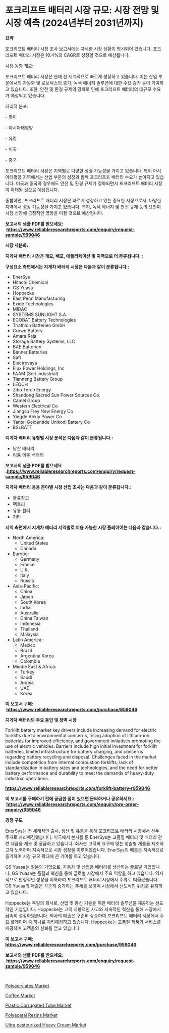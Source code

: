 <p><h1>포크리프트 배터리 시장 규모: 시장 전망 및 시장 예측 (2024년부터 2031년까지)</h1></p><p><strong>요약</strong></p>
<p><p>포크리프트 배터리 시장 조사 보고서에는 자세한 시장 상황이 명시되어 있습니다. 포크리프트 배터리 시장은 10.4%의 CAGR로 성장할 것으로 예상됩니다.</p><p>시장 동향 개요:</p><p>포크리프트 배터리 시장은 현재 전 세계적으로 빠르게 성장하고 있습니다. 이는 산업 부문에서의 자동화 및 로보틱스의 증가, 녹색 에너지 솔루션에 대한 수요 증가 등이 기여하고 있습니다. 또한, 안전 및 환경 규제의 강화로 인해 포크리프트 배터리의 대규모 수요가 예상되고 있습니다.</p><p>지리적 분포:</p><p>- 북미</p><p>- 아시아태평양</p><p>- 유럽</p><p>- 미국</p><p>- 중국</p><p>포크리프트 배터리 시장은 지역별로 다양한 성장 가능성을 가지고 있습니다. 특히 아시아태평양 지역에서는 산업 부문의 성장과 함께 포크리프트 배터리 수요가 높아지고 있습니다. 미국과 중국의 경우에도 안전 및 환경 규제가 강화되면서 포크리프트 배터리 시장이 확대될 것으로 예상됩니다.</p><p>종합하면, 포크리프트 배터리 시장은 빠르게 성장하고 있는 중요한 시장으로서, 다양한 지역에서 성장 가능성을 가지고 있습니다. 특히, 녹색 에너지 및 안전 규제 등의 요인이 시장 성장에 긍정적인 영향을 미칠 것으로 예상됩니다.</p></p>
<p><strong>보고서의 샘플 PDF를 받으세요: &nbsp;<a href="https://www.reliableresearchreports.com/enquiry/request-sample/959046">https://www.reliableresearchreports.com/enquiry/request-sample/959046</a></strong></p>
<p><strong>시장 세분화:</strong></p>
<p><strong> 지게차 배터리 시장은 개요, 배포, 애플리케이션 및 지역으로 더 분류됩니다. :</strong></p>
<p><strong>구성요소 측면에서는 지게차 배터리 시장은 다음과 같이 분류됩니다.:</strong></p>
<p><ul><li>EnerSys</li><li>Hitachi Chemical</li><li>GS Yuasa</li><li>Hoppecke</li><li>East Penn Manufacturing</li><li>Exide Technologies</li><li>MIDAC</li><li>SYSTEMS SUNLIGHT S.A.</li><li>ECOBAT Battery Technologies</li><li>Triathlon Batterien GmbH</li><li>Crown Battery</li><li>Amara Raja</li><li>Storage Battery Systems, LLC</li><li>BAE Batterien</li><li>Banner Batteries</li><li>Saft</li><li>Electrovaya</li><li>Flux Power Holdings, Inc</li><li>FAAM (Seri Industrial)</li><li>Tianneng Battery Group</li><li>LEOCH</li><li>Zibo Torch Energy</li><li>Shandong Sacred Sun Power Sources Co.</li><li>Camel Group</li><li>Western Electrical Co</li><li>Jiangsu Frey New Energy Co</li><li>Yingde Aokly Power Co</li><li>Yantai Goldentide Unikodi Battery Co</li><li>BSLBATT</li></ul></p>
<p><strong> 지게차 배터리 유형별 시장 분석은 다음과 같이 분류됩니다.:</strong></p>
<p><ul><li>납산 배터리</li><li>리튬 이온 배터리</li></ul></p>
<p><strong>보고서의 샘플 PDF를 받으세요 :<a href="https://www.reliableresearchreports.com/enquiry/request-sample/959046">https://www.reliableresearchreports.com/enquiry/request-sample/959046</a></strong></p>
<p><strong> 지게차 배터리 응용 분야별 시장 산업 조사는 다음과 같이 분류됩니다.:</strong></p>
<p><ul><li>물류창고</li><li>팩토리</li><li>유통 센터</li><li>기타</li></ul></p>
<p><strong>지역 측면에서 지게차 배터리 지역별로 이용 가능한 시장 플레이어는 다음과 같습니다.:</strong></p>
<p><ul>
    <li>
        North America:
        <ul>
            <li>United States</li>
            <li>Canada</li>
        </ul>
    </li>
    <li>
        Europe:
        <ul>
            <li>Germany</li>
            <li>France</li>
            <li>U.K.</li>
            <li>Italy</li>
            <li>Russia</li>
        </ul>
    </li>
    <li>
        Asia-Pacific:
        <ul>
            <li>China</li>
            <li>Japan</li>
            <li>South Korea</li>
            <li>India</li>
            <li>Australia</li>
            <li>China Taiwan</li>
            <li>Indonesia</li>
            <li>Thailand</li>
            <li>Malaysia</li>
        </ul>
    </li>
    <li>
        Latin America:
        <ul>
            <li>Mexico</li>
            <li>Brazil</li>
            <li>Argentina Korea</li>
            <li>Colombia</li>
        </ul>
    </li>
    <li>
        Middle East & Africa:
        <ul>
            <li>Turkey</li>
            <li>Saudi</li>
            <li>Arabia</li>
            <li>UAE</li>
            <li>Korea</li>
        </ul>
    </li>
    </ul></p>
<p><strong>이 보고서 구매: &nbsp;<a href="https://www.reliableresearchreports.com/purchase/959046">https://www.reliableresearchreports.com/purchase/959046</a></strong></p>
<p><strong>지게차 배터리의 주요 동인 및 장벽 시장</strong></p>
<p><p>Forklift battery market key drivers include increasing demand for electric forklifts due to environmental concerns, rising adoption of lithium-ion batteries for improved efficiency, and government initiatives promoting the use of electric vehicles. Barriers include high initial investment for forklift batteries, limited infrastructure for battery charging, and concerns regarding battery recycling and disposal. Challenges faced in the market include competition from internal combustion forklifts, lack of standardization in battery sizes and technologies, and the need for better battery performance and durability to meet the demands of heavy-duty industrial operations.</p></p>
<p><strong><a href="https://www.reliableresearchreports.com/forklift-battery-r959046">https://www.reliableresearchreports.com/forklift-battery-r959046</a></strong></p>
<p><strong>이 보고서를 구매하기 전에 궁금한 점이 있으면 문의하거나 공유하세요.: &nbsp;<a href="https://www.reliableresearchreports.com/enquiry/pre-order-enquiry/959046">https://www.reliableresearchreports.com/enquiry/pre-order-enquiry/959046</a></strong></p>
<p><strong>경쟁 구도</strong></p>
<p><p>EnerSys는 전 세계적인 출시, 생산 및 유통을 통해 포크리프트 배터리 시장에서 선두 주자로 자리매김했습니다. 미국에서 본사를 둔 EnerSys는 고품질 배터리 및 배터리 관련 제품을 제조 및 공급하고 있습니다. 회사는 고객의 요구에 맞는 맞춤형 제품을 제조하고자 노력하며 지속적으로 시장 성장을 이루어왔습니다. EnerSys의 매출은 지속적으로 증가하여 시장 규모 확대에 큰 기여를 하고 있습니다.</p><p>GS Yuasa는 일본의 기업으로, 자동차 및 산업용 배터리를 생산하는 글로벌 기업입니다. GS Yuasa는 품질과 혁신을 통해 글로벌 시장에서 주요 역할을 하고 있습니다. 역사적으로 안정적인 성장을 이룩하여 포크리프트 배터리 시장에서 주류로 떠올랐습니다. GS Yuasa의 매출은 꾸준히 증가하는 추세를 보이며 시장에서 선도적인 위치를 유지하고 있습니다.</p><p>Hoppecke는 독일의 회사로, 산업 및 통신 기술을 위한 배터리 솔루션을 제공하는 선도적인 기업입니다. Hoppecke는 고객 지향적인 사고와 지속적인 혁신을 통해 시장에서 급속히 성장하였습니다. 회사의 매출은 꾸준히 상승하여 포크리프트 배터리 시장에서 주요 플레이어 중 하나로 자리매김하고 있습니다. Hoppecke는 고품질 제품과 서비스를 제공하여 고객들의 신뢰를 얻고 있습니다.</p></p>
<p><strong>이 보고서 구매: &nbsp; <a href="https://www.reliableresearchreports.com/purchase/959046">https://www.reliableresearchreports.com/purchase/959046</a></strong></p>
<p><strong>보고서의 샘플 PDF를 받으세요: &nbsp;<a href="https://www.reliableresearchreports.com/enquiry/request-sample/959046">https://www.reliableresearchreports.com/enquiry/request-sample/959046</a></strong><strong></strong></p>
<p>&nbsp;</p>
<p><p><a href="https://www.linkedin.com/pulse/polyacrylates-market-size-trends-growth-outlook-forecasted-period-8wbgf?trackingId=%2Bhj%2Bza8IIU0ruWAzAbW5Bw%3D%3D">Polyacrylates Market</a></p><p><a href="https://github.com/lubmix/Market-Research-Report-List-2/blob/main/coffee-market.md">Coffee Market</a></p><p><a href="https://issuu.com/reportprime-2/docs/plastic-corrugated-tube-market-size-2030.pptx">Plastic Corrugated Tube Market</a></p><p><a href="https://www.linkedin.com/pulse/polyacetal-resins-market-size-share-global-analysis-report-2024-edu9f?trackingId=cQs6ynyJYPzWqOVlJjqLdQ%3D%3D">Polyacetal Resins Market</a></p><p><a href="https://github.com/Hazelklievgspy6vdcsmu106w/Market-Research-Report-List-1/blob/main/ultra-pasteurized-heavy-cream-market.md">Ultra pasteurized Heavy Cream Market</a></p></p>
